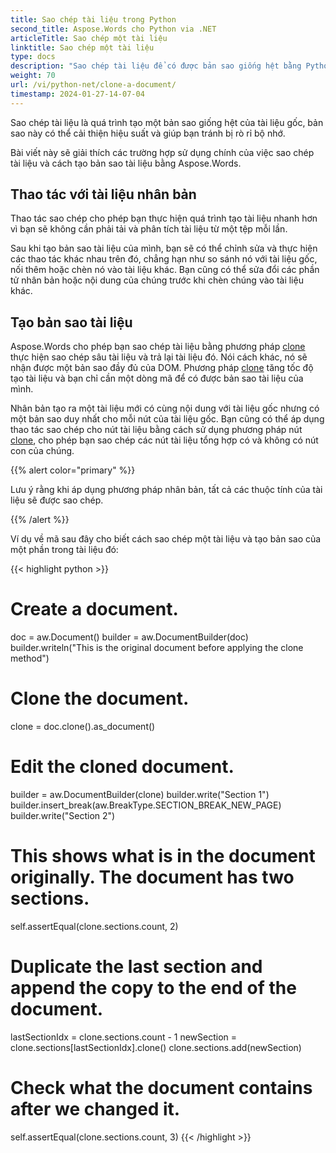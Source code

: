 ```yaml
---
title: Sao chép tài liệu trong Python
second_title: Aspose.Words cho Python via .NET
articleTitle: Sao chép một tài liệu
linktitle: Sao chép một tài liệu
type: docs
description: "Sao chép tài liệu để có được bản sao giống hệt bằng Python. Khi tạo bản sao, các nút và thuộc tính của tài liệu gốc sẽ được sao chép."
weight: 70
url: /vi/python-net/clone-a-document/
timestamp: 2024-01-27-14-07-04
---
```


Sao chép tài liệu là quá trình tạo một bản sao giống hệt của tài liệu gốc, bản sao này có thể cải thiện hiệu suất và giúp bạn tránh bị rò rỉ bộ nhớ.

Bài viết này sẽ giải thích các trường hợp sử dụng chính của việc sao chép tài liệu và cách tạo bản sao tài liệu bằng Aspose.Words.

## Thao tác với tài liệu nhân bản

Thao tác sao chép cho phép bạn thực hiện quá trình tạo tài liệu nhanh hơn vì bạn sẽ không cần phải tải và phân tích tài liệu từ một tệp mỗi lần.

Sau khi tạo bản sao tài liệu của mình, bạn sẽ có thể chỉnh sửa và thực hiện các thao tác khác nhau trên đó, chẳng hạn như so sánh nó với tài liệu gốc, nối thêm hoặc chèn nó vào tài liệu khác. Bạn cũng có thể sửa đổi các phần tử nhân bản hoặc nội dung của chúng trước khi chèn chúng vào tài liệu khác.

## Tạo bản sao tài liệu

Aspose.Words cho phép bạn sao chép tài liệu bằng phương pháp [clone](https://reference.aspose.com/words/python-net/aspose.words/document/clone/) thực hiện sao chép sâu tài liệu và trả lại tài liệu đó. Nói cách khác, nó sẽ nhận được một bản sao đầy đủ của DOM. Phương pháp [clone](https://reference.aspose.com/words/python-net/aspose.words/document/clone/) tăng tốc độ tạo tài liệu và bạn chỉ cần một dòng mã để có được bản sao tài liệu của mình.

Nhân bản tạo ra một tài liệu mới có cùng nội dung với tài liệu gốc nhưng có một bản sao duy nhất cho mỗi nút của tài liệu gốc. Bạn cũng có thể áp dụng thao tác sao chép cho nút tài liệu bằng cách sử dụng phương pháp nút [clone](https://reference.aspose.com/words/python-net/aspose.words/document/clone/), cho phép bạn sao chép các nút tài liệu tổng hợp có và không có nút con của chúng.

{{% alert color="primary" %}}

Lưu ý rằng khi áp dụng phương pháp nhân bản, tất cả các thuộc tính của tài liệu sẽ được sao chép.

{{% /alert %}}

Ví dụ về mã sau đây cho biết cách sao chép một tài liệu và tạo bản sao của một phần trong tài liệu đó:

{{< highlight python >}}
# Create a document.
doc = aw.Document()
builder = aw.DocumentBuilder(doc)
builder.writeln("This is the original document before applying the clone method")

# Clone the document.
clone = doc.clone().as_document()

# Edit the cloned document.
builder = aw.DocumentBuilder(clone)
builder.write("Section 1")
builder.insert_break(aw.BreakType.SECTION_BREAK_NEW_PAGE)
builder.write("Section 2")

# This shows what is in the document originally. The document has two sections.
self.assertEqual(clone.sections.count, 2)

# Duplicate the last section and append the copy to the end of the document.
lastSectionIdx = clone.sections.count - 1
newSection = clone.sections[lastSectionIdx].clone()
clone.sections.add(newSection)

# Check what the document contains after we changed it.
self.assertEqual(clone.sections.count, 3)
{{< /highlight >}}
